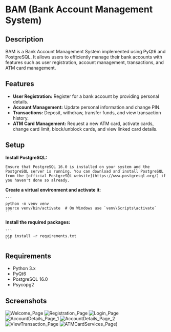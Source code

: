 # BAM (Bank Account Management System)

## Description
BAM is a Bank Account Management System implemented using PyQt6 and PostgreSQL. It allows users to efficiently manage their bank accounts with features such as user registration, account management, transactions, and ATM card management.

## Features
- **User Registration:** Register for a bank account by providing personal details.
- **Account Management:** Update personal information and change PIN.
- **Transactions:** Deposit, withdraw, transfer funds, and view transaction history.
- **ATM Card Management:** Request a new ATM card, activate cards, change card limit, block/unblock cards, and view linked card details.

## Setup

**Install PostgreSQL:**

    Ensure that PostgreSQL 16.0 is installed on your system and the PostgreSQL server is running. You can download and install PostgreSQL from the [official PostgreSQL website](https://www.postgresql.org/) if you haven't done so already.

**Create a virtual environment and activate it:**

    ```
    python -m venv venv
    source venv/bin/activate  # On Windows use `venv\Scripts\activate`
    ```

**Install the required packages:**

    ```
    pip install -r requirements.txt
    ```

## Requirements
- Python 3.x
- PyQt6
- PostgreSQL 16.0
- Psycopg2

## Screenshots

![Welcome_Page](https://github.com/JuhiCode94/BAM/assets/148118336/8669388d-9830-4d37-b654-d149a90b9f55)
![Registration_Page](https://github.com/JuhiCode94/BAM/assets/148118336/04516b80-6248-4ec8-8f94-4a28c4979e4d)
![Login_Page](https://github.com/JuhiCode94/BAM/assets/148118336/fde81438-ca2e-4296-8435-25208e0d94f4)
![AccountDetails_Page_1](https://github.com/JuhiCode94/BAM/assets/148118336/104c4b65-e089-440b-82c2-36b1903e1580)
![AccountDetails_Page_2](https://github.com/JuhiCode94/BAM/assets/148118336/1c04086b-fd21-4b32-bb91-56634c4d16fb)
![ViewTransaction_Page](https://github.com/JuhiCode94/BAM/assets/148118336/c99819d4-2047-4c6a-a415-e1d5bb176ad8)
![ATMCardServices_Page)](https://github.com/JuhiCode94/BAM/assets/148118336/82b929b2-3b8a-4f33-b477-93cd4002c649)
